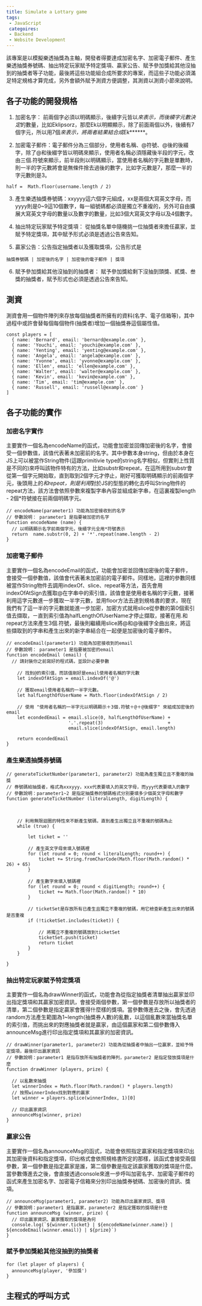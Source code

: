 ```yaml
---
title: Simulate a Lottary game
tags: 
 - JavaScript
 categoires:
 - Backend
 - Website Development
---
```



該專案是以模擬樂透抽獎為主軸，開發者得要達成加密名字、加密電子郵件、產生樂透抽獎券號碼、抽出特定玩家賦予特定獎項、贏家公告、賦予參加獎給其他沒抽到的抽獎者等子功能，最後將這些功能組合成所要求的專案，而這些子功能必須滿足特定規格才算完成，另外會額外賦予測資方便調整，其測資以測資小節來說明。


## 各子功能的開發規格
1. 加密名字： 前兩個字必須以明碼顯示，後續字元皆以*來表示，而後續字元數決定*的數量，比如Eklipsorz，那麼Ek以明顯顯示，除了前面兩個以外，後續有7個字元，所以用7個*來表示，將兩者結果結合成Ek*******。

2. 加密電子郵件：電子郵件分為三個部分，使用者名稱、@符號、@後的後綴字，除了@和後綴字皆以明碼來顯示，使用者名稱必須隱藏後半段的字元，改由三個.符號來顯示，前半段則以明碼顯示，當使用者名稱的字元數是單數時，則一半的字元數將會是無條件捨去過後的數字，比如字元數是7，那麼一半的字元數則是3。
```
half =  Math.floor(username.length / 2)
```

3. 產生樂透抽獎券號碼：xxyyyy這六個字元組成，xx是兩個大寫英文字母，而yyyy則是0~9這10個數字，每一組號碼都必須是獨立不重複的，另外可自由擴展大寫英文字母的數量以及數字的數量，比如3個大寫英文字母以及4個數字。

4. 抽出特定玩家賦予特定獎項： 從抽獎名單中隨機挑一位抽獎者來擔任贏家，並賦予特定獎項，其中賦予形式必須是透過公告來告知。
 
5. 贏家公告：公告指定抽獎者以及獲取獎項，公告形式是 

```
抽獎券號碼 | 加密後的名字 | 加密後的電子郵件 | 獎項
```

6. 賦予參加獎給其他沒抽到的抽獎者： 賦予參加獎給剩下沒抽到頭獎、貳獎、叁獎的抽獎者，賦予形式也必須是透過公告來告知。


## 測資
測資會用一個物件陣列來存放每個抽獎者所擁有的資料(名字、電子信箱等)，其中過程中或許會替每個每個物件(抽獎者)增加一個抽獎券這個屬性值。
```
const players = [
  { name: 'Bernard', email: 'bernard@example.com' },
  { name: 'Youchi', email: 'youchi@example.com' },
  { name: 'Yenting', email: 'yenting@example.com' },
  { name: 'Angela', email: 'angela@example.com' },
  { name: 'Yvonne', email: 'yvonne@example.com' },
  { name: 'Ellen', email: 'ellen@example.com' },
  { name: 'Walter', email: 'walter@example.com' },
  { name: 'Kevin', email: 'kevin@example.com' },
  { name: 'Tim', email: 'tim@example.com' },
  { name: 'Russell', email: 'russell@example.com' }
]
```



## 各子功能的實作


### 加密名字實作
主要實作一個名為encodeName的函式，功能會加密並回傳加密後的名字，會接受一個參數值，該值代表著未加密前的名字。其中參數本身string，但由於本身在JS上可以被當作String物件(這跟primitivie type的string名字相似，但實則上性質是不同的)來呼叫該物件特有的方法，比如substr和repeat，在這所用到substr會從第一個字元開始取，直到取到2個字元才停止，剛好可獲取明碼顯示的前兩個字元，後頭用上的*和repeat，則是利用*對於JS的型態的轉化去呼叫String物件的repeat方法，該方法會依照參數來複製字串內容並組成新字串，在這裏複製length - 2個*符號接在前兩個明碼字元。

```
// encodeName(parameter1) 功能為加密接收到的名字
// 參數說明： parameter1 是指要被加密的名字
function encodeName (name) {
  // 以明碼顯示名字前兩個字元，後續字元全用*符號表示
  return  name.substr(0, 2) + '*'.repeat(name.length - 2)
}
```


### 加密電子郵件
主要實作一個名為encodeEmail的函式，功能會加密並回傳加密後的電子郵件，會接受一個參數值，該值會代表著未加密前的電子郵件。同樣地，這裡的參數同樣被當作String物件去調用indexOf、slice、repeat等方法，首先會用indexOfAtSign去獲取@在字串中的索引值，該值會是使用者名稱的字元數，接著利用這字元數進一步獲取一半字元數，並用floor方法去達到規格書的要求，現在我們有了這一半的字元數就能進一步加密，加密方式就用slice從參數的第0個索引值去擷取，ㄧ直到索引值為halfLengthOfUserName才停止擷取，接著在用.和repeat方法來產生3個.符號，最後則繼續用slice將@和@後綴字全曲出來，將這些擷取到的字串和產生出來的新字串結合在一起便是加密後的電子郵件。


```
// encodeEmail(parameter1) 功能為加密接收到的email
// 參數說明： parameter1 是指要被加密的email
function encodeEmail (email) {
  // 請封裝你之前寫好的程式碼，並設計必要參數

    // 找到@的索引值，而該值剛好是email使用者名稱的字元數
    let indexOfAtSign = email.indexOf('@') 

    // 獲取email使用者名稱的一半字元數。
    let halfLengthOfUserName = Math.floor(indexOfAtSign / 2)

    // 使用 "使用者名稱的一半字元以明碼顯示＋3個.符號＋@＋@後綴字" 來組成加密後的email
    let econdedEmail = email.slice(0, halfLengthOfUserName) + 
                       '.'.repeat(3)                        +
                       email.slice(indexOfAtSign, email.length)

    return econdedEmail
}
```

### 產生樂透抽獎券號碼



```
// generateTicketNumber(parameter1, parameter2) 功能為產生獨立且不重複的抽獎
// 券號碼給抽獎者，格式為xxxyyy，xxx代表要填入的英文字母，而yyy代表要填入的數字 
// 參數說明：parameter1~2 是指定抽獎券的號碼格式分別要填多少個英文字母和數字
function generateTicketNumber (literalLength, digitLength) {

    

    // 利用無限迴圈的特性來不斷產生號碼，直到產生出獨立且不重複的號碼為止
    while (true) {
      
        let ticket = ''

        // 產生英文字母來填入號碼裡
        for (let round = 0; round < literalLength; round++) {
            ticket += String.fromCharCode(Math.floor(Math.random() * 26) + 65)
        }

        // 產生數字來填入號碼裡 
        for (let round = 0; round < digitLength; round++) {
            ticket += Math.floor(Math.random() * 10)
        }

        // ticketSet是存放所有已產生且獨立不重複的號碼，用它檢查新產生出來的號碼是否重複
        if (!ticketSet.includes(ticket)) {

            // 將獨立不重複的號碼放到ticketSet
            ticketSet.push(ticket)
            return ticket
        }
    }

}
```


### 抽出特定玩家賦予特定獎項
主要實作一個名為drawWinner的函式，功能會為從指定抽獎者清單抽出贏家並印出指定獎項和其贏家加密資訊，會接受兩個參數，第一個參數是存放所以抽獎者的清單，第二個參數是指定贏家會獲得什麼樣的獎項。當參數傳進去之後，會先透過random方法產生範圍為1~length(抽獎券人數)的亂數，以這個亂數來當抽獎名單的索引值，而挑出來的對應抽獎者就是贏家，由這個贏家和第二個參數傳入announceMsg進行印出指定獎項和其贏家的加密資訊。


```
// drawWinner(parameter1, parameter2) 功能為從抽獎者中抽出一位贏家，並給予特定獎項，最後印出贏家資訊
// 參數說明：parameter1 是指存放所有抽獎者的陣列，parameter2 是指定發放獎項是什麼
function drawWinner (players, prize) {

  // 以亂數來抽獎
  let winnerIndex = Math.floor(Math.random() * players.length) 
  // 按照winnerIndex找到對應的贏家
  let winner = players.splice(winnerIndex, 1)[0]

  // 印出贏家資訊
  announceMsg(winner, prize)
}

```

### 贏家公告

主要實作一個名為announceMsg的函式，功能會依照指定贏家和指定獎項來印出其加密後資料和指定獎項，印出格式會依照規格書所定的那樣，該函式會接受兩個參數，第一個參數是指定贏家是誰，第二個參數是指定該贏家獲取的獎項是什麼。當參數傳進去之後，會直接透過console來進一步呼叫加密名字、加密電子郵件的函式來產生加密名字、加密電子信箱來分別印出抽獎券號碼、加密後的資訊、獎項。


```
// announceMsg(parameter1, parameter2) 功能為印出贏家資訊、獎項
// 參數說明：parameter1 是指贏家，parameter2 是指定獲取的獎項是什麼
function announceMsg (winner, prize) {
  // 印出贏家資訊、贏家獲取的獎項是為何
  console.log(`${winner.ticket} | ${encodeName(winner.name)} | ${encodeEmail(winner.email)} | ${prize}`)
}
```

### 賦予參加獎給其他沒抽到的抽獎者



```
for (let player of players) {
  announceMsg(player, '參加獎')
}

```


## 主程式的呼叫方式



